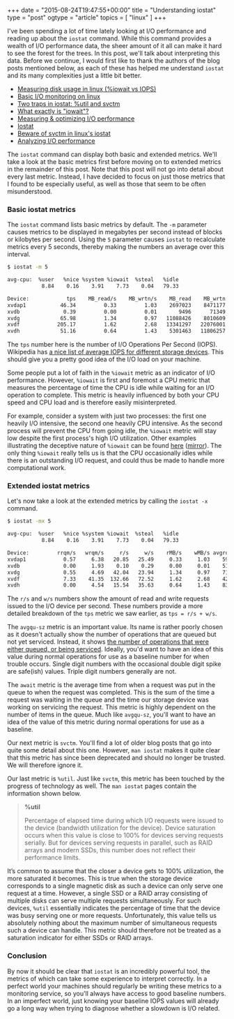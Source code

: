+++
date = "2015-08-24T19:47:55+00:00"
title = "Understanding iostat"
type = "post"
ogtype = "article"
topics = [ "linux" ]
+++

I've been spending a lot of time lately looking at I/O performance and reading up about the `iostat` command. While this command provides a wealth of I/O performance data, the sheer amount of it all can make it hard to see the forest for the trees. In this post, we'll talk about interpreting this data. Before we continue, I would first like to thank the authors of the blog posts mentioned below, as each of these has helped me understand `iostat` and its many complexities just a little bit better.

* [Measuring disk usage in linux (%iowait vs IOPS)](http://www.thattommyhall.com/2011/02/18/iops-linux-iostat/)
* [Basic I/O monitoring on linux](http://www.pythian.com/blog/basic-io-monitoring-on-linux/)
* [Two traps in iostat: %util and svctm](http://brooker.co.za/blog/2014/07/04/iostat-pct.html)
* [What exactly is "iowait"?](https://blog.pregos.info/wp-content/uploads/2010/09/iowait.txt)
* [Measuring & optimizing I/O performance](https://www.igvita.com/2009/06/23/measuring-optimizing-io-performance/)
* [Iostat](http://dom.as/2009/03/11/iostat/)
* [Beware of svctm in linux's iostat](http://www.xaprb.com/blog/2010/09/06/beware-of-svctm-in-linuxs-iostat/)
* [Analyzing I/O performance](http://www.psce.com/blog/2012/04/18/analyzing-io-performance/)

The `iostat` command can display both basic and extended metrics. We'll take a look at the basic metrics first before moving on to extended metrics in the remainder of this post. Note that this post will not go into detail about every last metric. Instead, I have decided to focus on just those metrics that I found to be especially useful, as well as those that seem to be often misunderstood.

### Basic iostat metrics

The `iostat` command lists basic metrics by default. The `-m` parameter causes metrics to be displayed in megabytes per second instead of blocks or kilobytes per second. Using the `5` parameter causes `iostat` to recalculate metrics every 5 seconds, thereby making the numbers an average over this interval.

```bash
$ iostat -m 5

avg-cpu:  %user   %nice %system %iowait  %steal   %idle
           8.84    0.16    3.91    7.73    0.04   79.33

Device:            tps    MB_read/s    MB_wrtn/s    MB_read    MB_wrtn
xvdap1           46.34         0.33         1.03    2697023    8471177
xvdb              0.39         0.00         0.01       9496      71349
xvdg             65.98         1.34         0.97   11088426    8010609
xvdf            205.17         1.62         2.68   13341297   22076001
xvdh             51.16         0.64         1.43    5301463   11806257
```

The `tps` number here is the number of I/O Operations Per Second (IOPS). Wikipedia has [a nice list of average IOPS for different storage devices](https://en.wikipedia.org/wiki/IOPS#Examples). This should give you a pretty good idea of the I/O load on your machine.

Some people put a lot of faith in the `%iowait` metric as an indicator of I/O performance. However, `%iowait` is first and foremost a CPU metric that measures the percentage of time the CPU is idle while waiting for an I/O operation to complete. This metric is heavily influenced by both your CPU speed and CPU load and is therefore easily misinterpreted.

For example, consider a system with just two processes: the first one heavily I/O intensive, the second one heavily CPU intensive. As the second process will prevent the CPU from going idle, the `%iowait` metric will stay low despite the first process's high I/O utilization. Other examples illustrating the deceptive nature of `%iowait` can be found [here](https://blog.pregos.info/wp-content/uploads/2010/09/iowait.txt) ([mirror](https://gist.github.com/vaneyckt/58028fb0ddbdbf561e60)). The only thing `%iowait` really tells us is that the CPU occasionally idles while there is an outstanding I/O request, and could thus be made to handle more computational work.

### Extended iostat metrics

Let's now take a look at the extended metrics by calling the `iostat -x` command.

```bash
$ iostat -mx 5

avg-cpu:  %user   %nice %system %iowait  %steal   %idle
           8.84    0.16    3.91    7.73    0.04   79.33

Device:         rrqm/s   wrqm/s     r/s     w/s    rMB/s    wMB/s avgrq-sz avgqu-sz   await r_await w_await  svctm  %util
xvdap1            0.57     6.38   20.85   25.49     0.33     1.03    59.86     0.27   17.06   13.15   20.25   1.15   5.33
xvdb              0.00     1.93    0.10    0.29     0.00     0.01    51.06     0.00    7.17    0.33    9.66   0.09   0.00
xvdg              0.55     4.69   42.04   23.94     1.34     0.97    71.89     0.44    6.63    6.82    6.28   1.16   7.67
xvdf              7.33    41.35  132.66   72.52     1.62     2.68    42.87     0.49    2.37    2.79    1.59   0.36   7.42
xvdh              0.00     4.54   15.54   35.63     0.64     1.43    83.04     0.00   10.22    8.39   11.02   1.30   6.68
```

The `r/s` and `w/s` numbers show the amount of read and write requests issued to the I/O device per second. These numbers provide a more detailed breakdown of the `tps` metric we saw earlier, as `tps = r/s + w/s`.

The `avgqu-sz` metric is an important value. Its name is rather poorly chosen as it doesn't actually show the number of operations that are queued but not yet serviced. Instead, it shows [the number of operations that were either queued, or being serviced](http://www.xaprb.com/blog/2010/01/09/how-linux-iostat-computes-its-results). Ideally, you'd want to have an idea of this value during normal operations for use as a baseline number for when trouble occurs. Single digit numbers with the occasional double digit spike are safe(ish) values. Triple digit numbers generally are not.

The `await` metric is the average time from when a request was put in the queue to when the request was completed. This is the sum of the time a request was waiting in the queue and the time our storage device was working on servicing the request. This metric is highly dependent on the number of items in the queue. Much like `avgqu-sz`, you'll want to have an idea of the value of this metric during normal operations for use as a baseline.

Our next metric is `svctm`. You'll find a lot of older blog posts that go into quite some detail about this one. However, `man iostat` makes it quite clear that this metric has since been deprecated and should no longer be trusted. We will therefore ignore it.

Our last metric is `%util`. Just like `svctm`, this metric has been touched by the progress of technology as well. The `man iostat` pages contain the information shown below.

> **%util**
>
> Percentage of elapsed time during which I/O requests were issued to the device (bandwidth utilization for the device). Device saturation occurs when this value is close to 100% for devices serving requests serially. But for devices serving requests in parallel, such as RAID arrays and modern SSDs, this number does not reflect their performance limits.

It’s common to assume that the closer a device gets to 100% utilization, the more saturated it becomes. This is true when the storage device corresponds to a single magnetic disk as such a device can only serve one request at a time. However, a single SSD or a RAID array consisting of multiple disks can serve multiple requests simultaneously. For such devices, `%util` essentially indicates the percentage of time that the device was busy serving one or more requests. Unfortunately, this value tells us absolutely nothing about the maximum number of simultaneous requests such a device can handle. This metric should therefore not be treated as a saturation indicator for either SSDs or RAID arrays.

### Conclusion

By now it should be clear that `iostat` is an incredibly powerful tool, the metrics of which can take some experience to interpret correctly. In a perfect world your machines should regularly be writing these metrics to a monitoring service, so you'll always have access to good baseline numbers. In an imperfect world, just knowing your baseline IOPS values will already go a long way when trying to diagnose whether a slowdown is I/O related.
